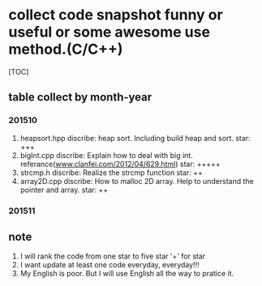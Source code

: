 # collect code snapshot funny or useful or some awesome use method.(C/C++)

[TOC]

## table collect by month-year
### 201510
1. heapsort.hpp
discribe: heap sort. Including build heap and sort.
star: +++
2. bigInt.cpp
discribe: Explain how to deal with big int. referance(www.clanfei.com/2012/04/629.html)
star: +++++
3. strcmp.h
discribe: Realize the strcmp function
star: ++
4. array2D.cpp
discribe: How to malloc 2D array. Help to understand the pointer and array.
star: ++
### 201511

## note
1. I will rank the code from one star to five star '+' for star
2. I want update at least one code everyday, everyday!!!
3. My English is poor. But I will use English all the way to pratice it.

